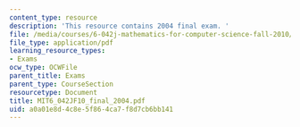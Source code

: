 ```yaml
---
content_type: resource
description: 'This resource contains 2004 final exam. '
file: /media/courses/6-042j-mathematics-for-computer-science-fall-2010/a0a01e8d4c8e5f864ca7f8d7cb6bb141_MIT6_042JF10_final_2004.pdf
file_type: application/pdf
learning_resource_types:
- Exams
ocw_type: OCWFile
parent_title: Exams
parent_type: CourseSection
resourcetype: Document
title: MIT6_042JF10_final_2004.pdf
uid: a0a01e8d-4c8e-5f86-4ca7-f8d7cb6bb141
---
```

